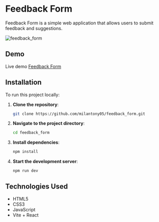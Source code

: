 # Feedback Form

Feedback Form is a simple web application that allows users to submit feedback and suggestions.

![feedback_form](https://github.com/user-attachments/assets/f7f3f093-7fda-4bf6-84a4-9c09dec01e27)

## Demo

Live demo [Feedback Form](https://milantony05.github.io/feedback_form/)

## Installation

To run this project locally:

1. **Clone the repository**:
   ```bash
   git clone https://github.com/milantony05/feedback_form.git
   ```
2. **Navigate to the project directory**:
   ```bash
   cd feedback_form
   ```
3. **Install dependencies**:
   ```bash
   npm install
   ```
4. **Start the development server**:
   ```bash
   npm run dev
   ```

## Technologies Used

- HTML5
- CSS3
- JavaScript
- Vite + React
